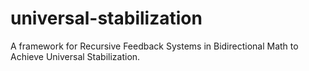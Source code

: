 # universal-stabilization
A framework for Recursive Feedback Systems in Bidirectional Math to Achieve Universal Stabilization.
